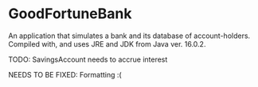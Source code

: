 # GoodFortuneBank
An application that simulates a bank and its database of account-holders.
Compiled with, and uses JRE and JDK from Java ver. 16.0.2.


TODO:
SavingsAccount needs to accrue interest

NEEDS TO BE FIXED:
Formatting :(

